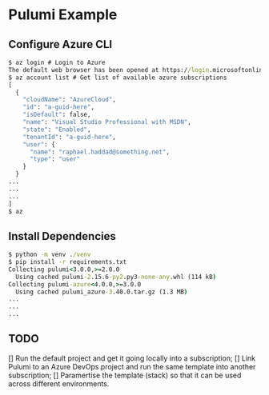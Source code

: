 # Pulumi Example

## Configure Azure CLI

```cmd
$ az login # Login to Azure
The default web browser has been opened at https://login.microsoftonline.com/common/oauth2/authorize. Please continue the login in the web browser.
$ az account list # Get list of available azure subscriptions
[
  {
    "cloudName": "AzureCloud",
    "id": "a-guid-here",
    "isDefault": false,
    "name": "Visual Studio Professional with MSDN",
    "state": "Enabled",
    "tenantId": "a-guid-here",
    "user": {
      "name": "raphael.haddad@something.net",
      "type": "user"
    }
  }
...
...
...
]
$ az 
```

## Install Dependencies

```cmd
$ python -m venv ./venv
$ pip install -r requirements.txt
Collecting pulumi<3.0.0,>=2.0.0
  Using cached pulumi-2.15.6-py2.py3-none-any.whl (114 kB)
Collecting pulumi-azure<4.0.0,>=3.0.0
  Using cached pulumi_azure-3.40.0.tar.gz (1.3 MB)
...
...
...
```

## TODO

[] Run the default project and get it going locally into a subscription;
[] Link Pulumi to an Azure DevOps project and run the same template
into another subscription;
[] Paramertise the template (stack) so that it can be used across different
environments.
